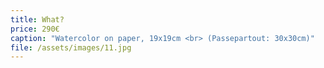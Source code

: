 ```yaml
---
title: What?
price: 290€
caption: "Watercolor on paper, 19x19cm <br> (Passepartout: 30x30cm)" 
file: /assets/images/11.jpg
---
```

